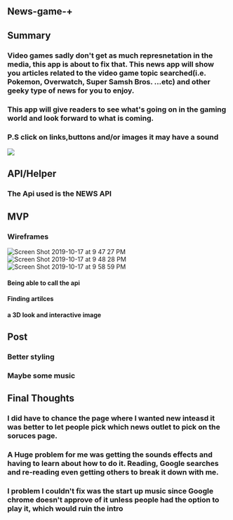 ## News-game-+

## Summary
### Video games sadly don't get as much represnetation in the media, this app is about to fix that. This news app will show you articles related to the video game topic searched(i.e. Pokemon, Overwatch, Super Samsh Bros. ...etc) and other geeky type of news for you to enjoy. 

### This app will give readers to see what's going on in the gaming world and look forward to what is coming.

### P.S click on links,buttons and/or images it may have a sound
 

![](https://media.giphy.com/media/NjRQ3HxT7pGfK/giphy.gif)

## API/Helper
### The Api used is the NEWS API

## MVP

### Wireframes

![Screen Shot 2019-10-17 at 9 47 27 PM](https://user-images.githubusercontent.com/53792352/67106851-60edd380-f199-11e9-89a0-e3a8c045a06e.png)
![Screen Shot 2019-10-17 at 9 48 28 PM](https://user-images.githubusercontent.com/53792352/67106967-91357200-f199-11e9-8418-7f2b63805518.png)
![Screen Shot 2019-10-17 at 9 58 59 PM](https://user-images.githubusercontent.com/53792352/67106972-92ff3580-f199-11e9-965b-45fb0fb5d231.png)


#### Being able to call the api 
#### Finding artilces 
#### a 3D look and interactive image

## Post
### Better styling
### Maybe some music

## Final Thoughts

### I did have to chance the page where I wanted new inteasd it was better to let people pick which news outlet to pick on the soruces page.

### A Huge problem for me was getting the sounds effects and having to learn about how to do it. Reading, Google searches and re-reading even getting others to break it down with me. 

### I problem I couldn't fix was the start up music since Google chrome doesn't approve of it unless people had the option to play it, which would ruin the intro